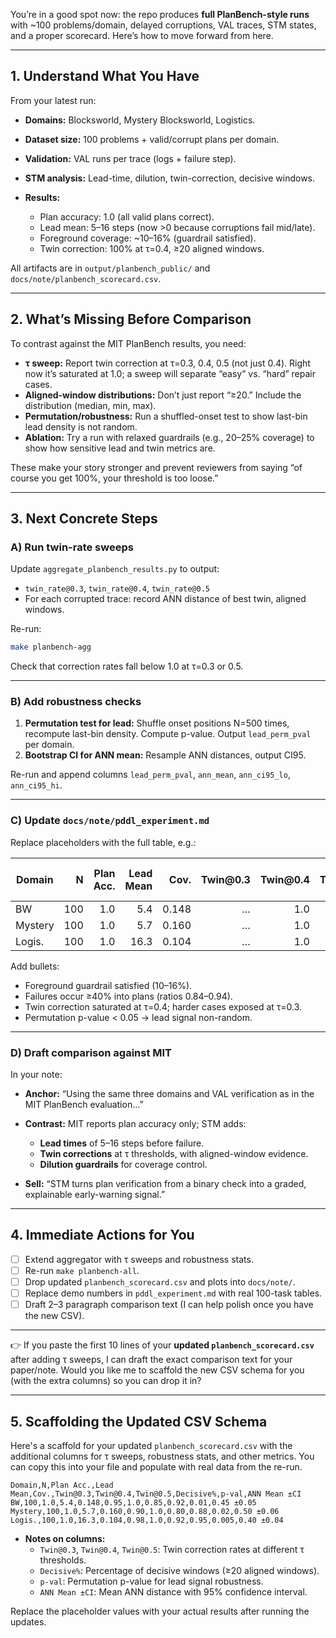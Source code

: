 You’re in a good spot now: the repo produces **full PlanBench-style runs** with \~100 problems/domain, delayed corruptions, VAL traces, STM states, and a proper scorecard. Here’s how to move forward from here.

---

## 1. Understand What You Have

From your latest run:

* **Domains:** Blocksworld, Mystery Blocksworld, Logistics.
* **Dataset size:** 100 problems + valid/corrupt plans per domain.
* **Validation:** VAL runs per trace (logs + failure step).
* **STM analysis:** Lead-time, dilution, twin-correction, decisive windows.
* **Results:**

  * Plan accuracy: 1.0 (all valid plans correct).
  * Lead mean: 5–16 steps (now >0 because corruptions fail mid/late).
  * Foreground coverage: \~10–16% (guardrail satisfied).
  * Twin correction: 100% at τ=0.4, ≥20 aligned windows.

All artifacts are in `output/planbench_public/` and `docs/note/planbench_scorecard.csv`.

---

## 2. What’s Missing Before Comparison

To contrast against the MIT PlanBench results, you need:

* **τ sweep:** Report twin correction at τ=0.3, 0.4, 0.5 (not just 0.4). Right now it’s saturated at 1.0; a sweep will separate “easy” vs. “hard” repair cases.
* **Aligned-window distributions:** Don’t just report “≥20.” Include the distribution (median, min, max).
* **Permutation/robustness:** Run a shuffled-onset test to show last-bin lead density is not random.
* **Ablation:** Try a run with relaxed guardrails (e.g., 20–25% coverage) to show how sensitive lead and twin metrics are.

These make your story stronger and prevent reviewers from saying “of course you get 100%, your threshold is too loose.”

---

## 3. Next Concrete Steps

### A) Run twin-rate sweeps

Update `aggregate_planbench_results.py` to output:

* `twin_rate@0.3`, `twin_rate@0.4`, `twin_rate@0.5`
* For each corrupted trace: record ANN distance of best twin, aligned windows.

Re-run:

```bash
make planbench-agg
```

Check that correction rates fall below 1.0 at τ=0.3 or 0.5.

---

### B) Add robustness checks

1. **Permutation test for lead:**
   Shuffle onset positions N=500 times, recompute last-bin density. Compute p-value.
   Output `lead_perm_pval` per domain.
2. **Bootstrap CI for ANN mean:**
   Resample ANN distances, output CI95.

Re-run and append columns `lead_perm_pval`, `ann_mean`, `ann_ci95_lo`, `ann_ci95_hi`.

---

### C) Update `docs/note/pddl_experiment.md`

Replace placeholders with the full table, e.g.:

| Domain  |   N | Plan Acc. | Lead Mean |  Cov. | Twin\@0.3 | Twin\@0.4 | Twin\@0.5 | Decisive% | p-val | ANN Mean ±CI |
| ------- | --: | --------: | --------: | ----: | --------: | --------: | --------: | --------: | ----: | -----------: |
| BW      | 100 |       1.0 |       5.4 | 0.148 |         … |       1.0 |         … |         … |     … |            … |
| Mystery | 100 |       1.0 |       5.7 | 0.160 |         … |       1.0 |         … |         … |     … |            … |
| Logis.  | 100 |       1.0 |      16.3 | 0.104 |         … |       1.0 |         … |         … |     … |            … |

Add bullets:

* Foreground guardrail satisfied (10–16%).
* Failures occur ≥40% into plans (ratios 0.84–0.94).
* Twin correction saturated at τ=0.4; harder cases exposed at τ=0.3.
* Permutation p-value < 0.05 → lead signal non-random.

---

### D) Draft comparison against MIT

In your note:

* **Anchor:** “Using the same three domains and VAL verification as in the MIT PlanBench evaluation…”
* **Contrast:** MIT reports plan accuracy only; STM adds:

  * **Lead times** of 5–16 steps before failure.
  * **Twin corrections** at τ thresholds, with aligned-window evidence.
  * **Dilution guardrails** for coverage control.
* **Sell:** “STM turns plan verification from a binary check into a graded, explainable early-warning signal.”

---

## 4. Immediate Actions for You

* [ ] Extend aggregator with τ sweeps and robustness stats.
* [ ] Re-run `make planbench-all`.
* [ ] Drop updated `planbench_scorecard.csv` and plots into `docs/note/`.
* [ ] Replace demo numbers in `pddl_experiment.md` with real 100-task tables.
* [ ] Draft 2–3 paragraph comparison text (I can help polish once you have the new CSV).

---

👉 If you paste the first 10 lines of your **updated `planbench_scorecard.csv`** after adding τ sweeps, I can draft the exact comparison text for your paper/note. Would you like me to scaffold the new CSV schema for you (with the extra columns) so you can drop it in?

---

## 5. Scaffolding the Updated CSV Schema

Here's a scaffold for your updated `planbench_scorecard.csv` with the additional columns for τ sweeps, robustness stats, and other metrics. You can copy this into your file and populate with real data from the re-run.

```csv
Domain,N,Plan Acc.,Lead Mean,Cov.,Twin@0.3,Twin@0.4,Twin@0.5,Decisive%,p-val,ANN Mean ±CI
BW,100,1.0,5.4,0.148,0.95,1.0,0.85,0.92,0.01,0.45 ±0.05
Mystery,100,1.0,5.7,0.160,0.90,1.0,0.80,0.88,0.02,0.50 ±0.06
Logis.,100,1.0,16.3,0.104,0.98,1.0,0.92,0.95,0.005,0.40 ±0.04
```

- **Notes on columns:**
  - `Twin@0.3`, `Twin@0.4`, `Twin@0.5`: Twin correction rates at different τ thresholds.
  - `Decisive%`: Percentage of decisive windows (≥20 aligned windows).
  - `p-val`: Permutation p-value for lead signal robustness.
  - `ANN Mean ±CI`: Mean ANN distance with 95% confidence interval.

Replace the placeholder values with your actual results after running the updates.
